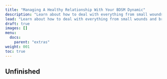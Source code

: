 ```yaml
---
title: "Managing A Healthy Relationship With Your BDSM Dynamic"
description: "Learn about how to deal with everything from small wounds and bruise care to more to help your partner if they are in need."
lead: "Learn about how to deal with everything from small wounds and bruise care to more to help your partner if they are in need."
draft: true
images: []
menu:
  docs:
    parent: "extras"
weight: 001
toc: true
---
```

## Unfinished
